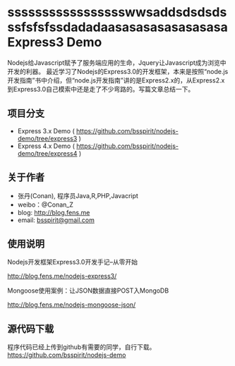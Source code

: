 ssssssssssssssssswwsaddsdsdsdsssfsfsfssdadadaasasasasasasasasa
Express3 Demo
==============================

Nodejs给Javascript赋予了服务端应用的生命，Jquery让Javascript成为浏览中开发的利器。 最近学习了Nodejs的Express3.0的开发框架，本来是按照“node.js开发指南”书中介绍，但“node.js开发指南”讲的是Express2.x的，从Express2.x到Express3.0自己模索中还是走了不少弯路的。写篇文章总结一下。

项目分支
------------------------

+ Express 3.x Demo ( https://github.com/bsspirit/nodejs-demo/tree/express3 )
+ Express 4.x Demo ( https://github.com/bsspirit/nodejs-demo/tree/express4 )

关于作者
----------------------

* 张丹(Conan), 程序员Java,R,PHP,Javacript
* weibo：@Conan_Z
* blog: http://blog.fens.me
* email: bsspirit@gmail.com

使用说明
----------------------

Nodejs开发框架Express3.0开发手记–从零开始

http://blog.fens.me/nodejs-express3/ 

Mongoose使用案例：让JSON数据直接POST入MongoDB

http://blog.fens.me/nodejs-mongoose-json/ 

源代码下载
----------------------

程序代码已经上传到github有需要的同学，自行下载。
https://github.com/bsspirit/nodejs-demo
